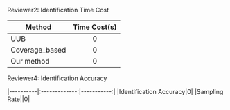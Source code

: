 Reviewer2: Identification Time Cost

|Method|Time Cost(s)|
|----------|:-------------:|
|UUB|0|
|Coverage_based|0|
|Our method|0|


Reviewer4: Identification Accuracy

|----------|:-------------:|-----------:|
|Identification Accuracy|0|
|Sampling Rate||0|
